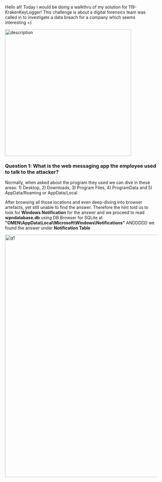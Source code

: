 Hello all! Today i would be doing a walkthru of my solution for 119-KrakenKeyLogger! This challenge is about a digital forensics team was called in to investigate a data breach for a company which seems interesting =)

<img width="418" alt="description" src="https://github.com/user-attachments/assets/d7742022-9905-443f-b704-78a5cada777f">


### Question 1: What is the web messaging app the employee used to talk to the attacker?
Normally, when asked about the program they used we can dive in these areas: 1) Desktop, 2) Downloads, 3) Program Files, 4) ProgramData and 5) AppData/Roaming or AppData/Local

After browsing all those locations and even deep-diving into browser artefacts, yet still unable to find the answer. Therefore the hint told us to look for **Windows Notification** for the answer and we proceed to read **wpndatabase.db** using DB Browser for SQLite at **"OMEN\AppData\Local\Microsoft\Windows\Notifications"** ANDDDDD we found the answer under **Notification Table**

<img width="800" alt="q1" src="https://github.com/user-attachments/assets/15316a22-9202-4cea-8635-ff36ccb298a7">


